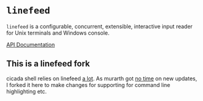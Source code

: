 # `linefeed`

`linefeed` is a configurable, concurrent, extensible, interactive input reader
for Unix terminals and Windows console.

[API Documentation](https://docs.rs/linefeed/)

## This is a linefeed fork

cicada shell relies on linefeed [a lot](https://github.com/murarth/linefeed/issues?q=is%3Aissue%20state%3Aclosed%20author%3Amitnk).
As murarth got [no time](https://github.com/murarth/linefeed/issues/72) on
new updates, I forked it here to make changes for supporting for command line
highlighting etc.
